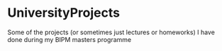# UniversityProjects
Some of the projects (or sometimes just lectures or homeworks) I have done during my BIPM masters programme
